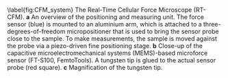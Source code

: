 \label{fig:CFM_system}
The Real-Time Cellular Force Microscope (RT-CFM). **a** An overview of the positioning and measuring unit. The force sensor (blue) is mounted to an aluminium arm, which is attached to a three-degrees-of-freedom micropositioner that is used to bring the sensor probe close to the sample. To make measurements, the sample is moved against the probe via a piezo-driven fine positioning stage. **b** Close-up of the capacitive microelectromechanical systems (MEMS)-based microforce sensor (FT-S100, FemtoTools). A tungsten tip is glued to the actual sensor probe (red square). **c** Magnification of the tungsten tip.